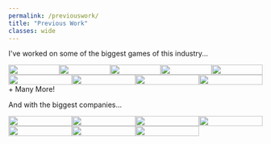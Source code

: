 ```yaml
---
permalink: /previouswork/
title: "Previous Work"
classes: wide
---
```


I've worked on some of the biggest games of this industry...

<div style="display: flex; flex-wrap: wrap;">
  <div style="flex: 20%;">
    <a href="{{ site.baseurl }}/assets/images/games/AAA.png">
      <img src="{{ site.baseurl }}/assets/images/games/AAA.png" style="width: 100%;">
    </a>
  </div>
  <div style="flex: 20%;">
    <a href="{{ site.baseurl }}/assets/images/games/AAA.png">
      <img src="{{ site.baseurl }}/assets/images/games/AAA.png" style="width: 100%;">
    </a>
  </div>
  <div style="flex: 20%;">
    <a href="{{ site.baseurl }}/assets/images/games/AAA.png">
      <img src="{{ site.baseurl }}/assets/images/games/AAA.png" style="width: 100%;">
    </a>
  </div>
  <div style="flex: 20%;">
    <a href="{{ site.baseurl }}/assets/images/games/fortnite.png">
      <img src="{{ site.baseurl }}/assets/images/games/fortnite.png" style="width: 100%;">
    </a>
  </div>
  <div style="flex: 20%;">
    <a href="{{ site.baseurl }}/assets/images/games/paragon.png">
      <img src="{{ site.baseurl }}/assets/images/games/paragon.png" style="width: 100%;">
    </a>
  </div>
  <div style="flex: 25%;">
    <a href="{{ site.baseurl }}/assets/images/games/sot.png">
      <img src="{{ site.baseurl }}/assets/images/games/sot.png" style="width: 100%;">
    </a>
  </div>
  <div style="flex: 25%;">
    <a href="{{ site.baseurl }}/assets/images/games/gtav.png">
      <img src="{{ site.baseurl }}/assets/images/games/gtav.png" style="width: 100%;">
    </a>
  </div>
  <div style="flex: 25%;">
    <a href="{{ site.baseurl }}/assets/images/games/firewall.png">
      <img src="{{ site.baseurl }}/assets/images/games/firewall.png" style="width: 100%;">
    </a>
  </div>
  <div style="flex: 25%;">
    <a href="{{ site.baseurl }}/assets/images/games/game-of-thrones.png">
      <img src="{{ site.baseurl }}/assets/images/games/game-of-thrones.png" style="width: 100%;">
    </a>
  </div>
</div>

<figcaption>+ Many More!</figcaption>

And with the biggest companies...

<div style="display: flex; flex-wrap: wrap;">
  <div style="flex: 25%;">
    <a href="{{ site.baseurl }}/assets/images/companies/2K.png">
      <img src="{{ site.baseurl }}/assets/images/companies/2K.png" style="width: 100%;">
    </a>
  </div>
  <div style="flex: 25%;">
    <a href="{{ site.baseurl }}/assets/images/companies/sega.png">
      <img src="{{ site.baseurl }}/assets/images/companies/sega.png" style="width: 100%;">
    </a>
  </div>
  <div style="flex: 25%;">
    <a href="{{ site.baseurl }}/assets/images/companies/xbox.png">
      <img src="{{ site.baseurl }}/assets/images/companies/xbox.png" style="width: 100%;">
    </a>
  </div>
  <div style="flex: 25%;">
    <a href="{{ site.baseurl }}/assets/images/companies/disney.png">
      <img src="{{ site.baseurl }}/assets/images/companies/disney.png" style="width: 100%;">
    </a>
  </div>
  <div style="flex: 25%;">
    <a href="{{ site.baseurl }}/assets/images/companies/google.png">
      <img src="{{ site.baseurl }}/assets/images/companies/google.png" style="width: 100%;">
    </a>
  </div>
  <div style="flex: 25%;">
    <a href="{{ site.baseurl }}/assets/images/companies/gearbox.png">
      <img src="{{ site.baseurl }}/assets/images/companies/gearbox.png" style="width: 100%;">
    </a>
  </div>
  <div style="flex: 25%;">
    <a href="{{ site.baseurl }}/assets/images/companies/sds.png">
      <img src="{{ site.baseurl }}/assets/images/companies/sds.png" style="width: 100%;">
    </a>
  </div>
  <div style="flex: 25%;">
